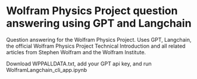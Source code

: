 # Wolfram Physics Project question answering using GPT and Langchain
Question answering for the Wolfram Physics Project. Uses GPT, Langchain, the official Wolfram Physics Project Technical Introduction and all related articles from Stephen Wolfram and the Wolfram Institute.

Download WPPALLDATA.txt, add your GPT api key, and run WolframLangchain_cli_app.ipynb
